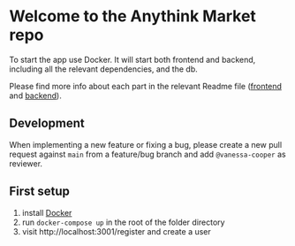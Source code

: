 # Welcome to the Anythink Market repo

To start the app use Docker. It will start both frontend and backend, including all the relevant dependencies, and the db.

Please find more info about each part in the relevant Readme file ([frontend](frontend/readme.md) and [backend](backend/README.md)).

## Development

When implementing a new feature or fixing a bug, please create a new pull request against `main` from a feature/bug branch and add `@vanessa-cooper` as reviewer.

## First setup
1. install [Docker](https://docs.docker.com/get-docker/)
2. run `docker-compose up` in the root of the folder directory 
3. visit http://localhost:3001/register  and create a user
